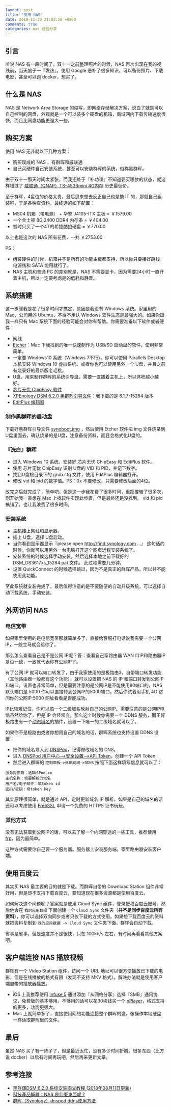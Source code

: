 ```yaml
---
layout: post
title: "使用 NAS"
date: 2018-11-30 21:03:58 +0800
comments: true
categories: nas 经验分享
---
```


## 引言

听说 NAS 有一段时间了，双十一之前整理照片的时候，NAS 再次出现在我的视线前，当天脑子一『发热』，使用 Google 恶补了很多知识。可以备份照片、下载电影，甚至可以跑 docker，想买了。

## 什么是 NAS

NAS 是 Network Area Storage 的缩写，即网络存储解决方案，说白了就是可以自己控制的网盘，外观就是一个可以装多个硬盘的机箱，局域网内下载传输速度很快，而且比网盘功能更强大一些。

## 购买方案

使用 NAS 无非就以下几种方案：

- 购买现成的 NAS ，有群晖和威联通
- 自己买硬件自己安装系统，甚至可以安装群晖的系统，俗称黑群晖。

<!--more-->

由于双十一那天时间太紧张，而我还处于『补功课』不知道要买哪款的状态，就这样错过了 [威联通（QNAP）TS-453Bmini 4G内存](https://re.jd.com/cps/item/5056259.html?dist=jd&cu=true&utm_source=kong&utm_medium=tuiguang&utm_campaign=t_1000148409_&utm_term=0eec98b7ff5c427faf17b46f1cf490d5) 历史最低价。

至于群晖，4盘位的价格太贵。最后思来想去反正自己也是搞 IT 的，那就自己组装吧，于是各种查资料，最终选的如下配置：

-  MS04 机箱（带电源） + 华擎 J4105-ITX 主板 = ￥1579.00
- 一个金士顿 8G 2400 DDR4 内存条 = ￥404.00
- 暂时只买了一个4T的希捷酷狼硬盘 = ￥770.00

以上也是这次的 NAS 所有花费，一共 ￥2753.00

PS：

- 组装硬件的时候，机箱并不是所有的功能主板都支持，所以你只要接好跳线，电源线和 SATA 能用就行了。
- NAS 主机和普通 PC 的差别就是，NAS 不需要显卡，因为需要24小时一直开着主机，所以一定要考虑是的低耗和静音。

## 系统搭建

这一步骤我是花了很多时间才搞定，原因是我没有 Windows 系统。家里用的 Mac，公司用的 Ubuntu，不得不承认 Windows 软件生态是最强大的。如果你跟我一样只有 Mac 系统下面的经验可能会对你有帮助。你需要准备以下软件或者硬件：

- 网线
- [Etcher](https://www.balena.io/etcher/)：Mac 下我找到的唯一快速制作为 USB/SD 启动盘的软件，使用非常简单。
- 一定要 Windows10 系统（Windows 7不行）。你可以使用 Parallels Desktop 本机安装 Windows 10 虚拟系统。或者你也可以使用另外一个 U盘，并且之前有烧录好的最新版老毛桃。
- U盘，用来制作群晖的系统引导盘。需要一直插着主机上，所以体积越小越好。
- [芯片无忧 ChipEasy 软件](https://www.nas2x.com/downloads/chipeasy-en-chs.10/)
- [XPEnology DSM 6.2.0 黑群晖引导文件](https://www.nas2x.com/downloads/xpenology-dsm-6-2-0.8/history)：我下载的是 6.1.7-15284 版本
- [EditPlus 编辑器](https://dl.pconline.com.cn/html_2/1/117/id=257&pn=0.html)

### 制作黑群晖的启动盘

下载好黑群晖引导文件 [synoboot.img](http://down.nas2x.com/synology/dsm/6.1/6.1.7/ds3617xs/synoboot.img) ，然后使用 Etcher 软件把 img 文件烧录到 U盘里面去，确认烧录的是U盘，注意备份资料，而且会格式化U盘的。

### 『洗白』群晖

- 进入 Windows 10 系统，安装好 芯片无忧 ChipEasy 和 EditPlus 软件。
- 使用 芯片无忧 ChipEasy 识别 U盘的 VID 和 PID，并记下数字。
- 找到U盘根目录下的 grub.cfg 文件，使用 EditPlus 编辑器打开。
- 修改 vid 和 pid 的数字值。PS：0x 不要修改，只需要修改后面的4位。

改完之后就完成了，简单吧。但是这一步我花费了很多时间，重蹈覆辙了很多次，刚开始我一直想在 Mac 上找软件实现此步骤，但是最终还是没找到。 vid 和 pid 搞错了，也让我浪费了很多时间。

### 安装系统

- 主机接上网线和显示器。
- 插上 U盘，选择 U盘启动。
- 当你看到显示器显示『please open http://find.synology.com ...』 这句话的时候，你就可以用另外一台电脑打开这个网页远程安装系统了。
- 安装系统的时候选择手动安装，然后选择本地之前下载好的 DSM_DS3617xs_15284.pat 文件。 此过程需要几分钟。
- 设置 QuickConnect 的时候选择跳过，因为不是真正的群晖产品，所以并不能使用此功能。

至此系统就安装完成了。最后值得注意的是不要随便的自动升级系统，可以选择自动下载系统，手动安装。

## 外网访问 NAS

### 电信宽带

如果家里使用的是电信宽带那就简单多了，直接给客服打电话说我需要一个公网 IP，一般立马就会给你了。

那么怎么查看自己是不是公网 IP呢？答：查看自己家路由器 WAN 口IP和路由器IP是否一致，一致就代表你有公网IP了。

有了公网 IP 就可以端口转发了，由于我家使用的是极路由3，自带端口转发功能（其他路由器一般都有这个功能），就可以设置把 NAS 的 IP 和端口转发到公网IP和端口。设置也非常简单，但是需要注意的是公网IP是不能使用80端口的，NAS 默认端口是 5000 你可以直接转到公网IP的5000端口。然后你试着用手机 4G 访问你的公网IP:5000 网址看看是否能成功。

IP比较难记住，你可以搞一个二级域名映射自己的公网IP。需要注意的是公网IP电信虽然给你了，但是 IP 会经常变，那么这个时候你需要一个 DDNS 服务，而正好极路由有一个[动态域名](https://app.hiwifi.com/plugin?sid=38)的插件，设置一下唯一的二级域名就可以了。

如果你不是极路由或者你想用自己的域名的话，群晖系统也支持设置 DDNS 设置：

- 把你的域名导入到 [DNSPod](https://www.dnspod.cn)，记得修改域名的 DNS。
- 进入 [DNSPod 用户中心–>安全设置–>API Token](https://www.dnspod.cn/console/user/security)，创建一个 API Token
- 然后进入群晖的 `控制面板–>外部访问–>DDNS` 按照下面这样填写信息就可以了：

```
服务提供商：选DNSPod.cn
主机名称：填要解析的域名
用户名/电子邮件：填token id
密码/密钥：填token key
```

其实原理很简单，就是通过 API，定时更新域名 IP 解析。如果是自己的域名的话还可以考虑使用 [FreeSSL](https://freessl.cn/) 申请一个免费的 HTTPS 证书玩玩。

### 其他方式

没有无法获取到公网IP的话，可以去了解一个内网穿透的一些工具，推荐使用 [frp](https://github.com/fatedier/frp/blob/master/README_zh.md)，因为最简单。

这种方式需要你自己要一个服务器。服务器上安装服务端，家里路由器安装客户端。

## 使用百度云

其实买 NAS 最主要的目的就是下载。而群晖自带的 Download Station 组件非常好用，但是却不支持下载百度云，要知道现在很多资源都是使用百度云。

如何解决这个问题呢？答案就是使用 Cloud Sync 组件，登录授权百度云账号，然后他会在 `我的应用数据` 下面创建一个 `Cloud Sync` 文件夹（**并不是同步百度云所有资料**），你可以选择双向同步或者只仅下载的方式使用。如果想下载百度云的资料就把资料复制到 `我的应用数据 -> Cloud Sync` 文件夹下面，群晖会自动下载。

省事是省事，但是速度并不是很快，只在 100kb/s 左右，有时间再看看其他方案吧。

## 客户端连接 NAS 播放视频

群晖有一个 Video Station 组件，访问一个 URL 地址可以很方便播放已下载的电影，但是在线播放的格式有限（发现不支持 MKV 格式）。解决办法就是使用客户端自带的播放器播放。

- iOS 上我推荐使用 [Infuse 5](https://3li3.com/app/view?id=185816) 通过添加『从网络分享』选择『SMB』通讯协议，免费版的基本够用。不够用的话可以花30块钱买一个 [nPlayer](https://3li3.com/app/view?id=139589)，格式支持的更多，功能更强大。
- Mac 上就简单多了，直接使用网络功能连接整个群晖的盘，像操作本地硬盘一样读取群晖里的文件。

## 最后

虽然 NAS 买了有一阵子了，但是最近太忙，没有多少时间折腾。很多东西（比方说 docker）以后有时间再玩吧，然后再来更新文章。

## 参考连接

- [黑群辉DSM 6.2.0 系统安装图文教程 (2018年08月11日更新)](https://www.nas2x.com/threads/dsm-6-2-0-20180811.29/)
- [科技產品解釋：NAS 是什麼東西呢 ?](https://www.cool3c.com/article/69281)
- [群晖（Synology）dnspod ddns使用方法](https://blog.oldghost.net:888/synology-dnspod-ddns-usage.html)